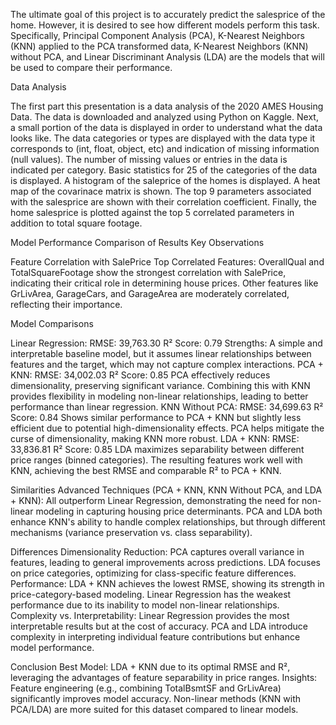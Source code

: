 The ultimate goal of this project is to accurately predict the salesprice of the home. However, it is desired to see how different models perform this task. Specifically, Principal Component Analysis (PCA), K-Nearest Neighbors (KNN) applied to the PCA transformed data, K-Nearest Neighbors (KNN) without PCA, and Linear Discriminant Analysis (LDA) are the models that will be used to compare their performance. 

Data Analysis

The first part this presentation is a data analysis of the 2020 AMES Housing Data. The data is downloaded and analyzed using Python on Kaggle.
Next, a small portion of the data is displayed in order to understand what the data looks like. The data categories or types are displayed with the data type it corresponds to (int, float, object, etc) and indication of missing information (null values). The number of missing values or entries in the data is indicated per category. Basic statistics for 25 of the categories of the data is displayed.
A histogram of the saleprice of the homes is displayed.
A heat map of the covarinace matrix is shown.
The top 9 parameters associated with the salesprice are shown with their correlation coefficient.
Finally, the home salesprice is plotted against the top 5 correlated parameters in addition to total square footage.

Model Performance 
Comparison of Results
Key Observations

Feature Correlation with SalePrice
Top Correlated Features:
OverallQual and TotalSquareFootage show the strongest correlation with SalePrice, indicating their critical role in determining house prices.
Other features like GrLivArea, GarageCars, and GarageArea are moderately correlated, reflecting their importance.


Model Comparisons

Linear Regression:
RMSE: 39,763.30
R² Score: 0.79
Strengths: A simple and interpretable baseline model, but it assumes linear relationships between features and the target, which may not capture complex interactions.
PCA + KNN:
RMSE: 34,002.03
R² Score: 0.85
PCA effectively reduces dimensionality, preserving significant variance. Combining this with KNN provides flexibility in modeling non-linear relationships, leading to better performance than linear regression.
KNN Without PCA:
RMSE: 34,699.63
R² Score: 0.84
Shows similar performance to PCA + KNN but slightly less efficient due to potential high-dimensionality effects. PCA helps mitigate the curse of dimensionality, making KNN more robust.
LDA + KNN:
RMSE: 33,836.81
R² Score: 0.85
LDA maximizes separability between different price ranges (binned categories). The resulting features work well with KNN, achieving the best RMSE and comparable R² to PCA + KNN.

Similarities
Advanced Techniques (PCA + KNN, KNN Without PCA, and LDA + KNN):
All outperform Linear Regression, demonstrating the need for non-linear modeling in capturing housing price determinants.
PCA and LDA both enhance KNN's ability to handle complex relationships, but through different mechanisms (variance preservation vs. class separability).

Differences
Dimensionality Reduction:
PCA captures overall variance in features, leading to general improvements across predictions.
LDA focuses on price categories, optimizing for class-specific feature differences.
Performance:
LDA + KNN achieves the lowest RMSE, showing its strength in price-category-based modeling.
Linear Regression has the weakest performance due to its inability to model non-linear relationships.
Complexity vs. Interpretability:
Linear Regression provides the most interpretable results but at the cost of accuracy.
PCA and LDA introduce complexity in interpreting individual feature contributions but enhance model performance.

Conclusion
Best Model: LDA + KNN due to its optimal RMSE and R², leveraging the advantages of feature separability in price ranges.
Insights:
Feature engineering (e.g., combining TotalBsmtSF and GrLivArea) significantly improves model accuracy.
Non-linear methods (KNN with PCA/LDA) are more suited for this dataset compared to linear models.
